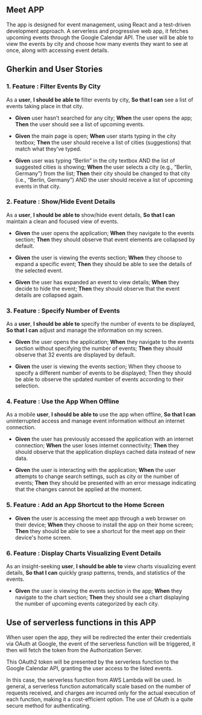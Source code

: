 ## Meet APP
The app is designed for event management, using React and a test-driven development approach. A serverless and progressive web app, it fetches upcoming events through the Google Calendar API. The user will be able to view the events by city and choose how many events they want to see at once, along with accessing event details.

## Gherkin and User Stories

### 1. Feature : Filter Events By City
As a __user__, __I should be able to__ filter events by city, __So that I can__ see a list of events taking place in that city.

- __Given__ user hasn’t searched for any city; 
__When__ the user opens the app; 
__Then__ the user should see a list of upcoming events.

- __Given__ the main page is open; 
__When__ user starts typing in the city textbox; 
__Then__ the user should receive a list of cities (suggestions) that match what they’ve typed.

- __Given__ user was typing “Berlin” in the city textbox AND the list of suggested cities is showing; 
__When__ the user selects a city (e.g., “Berlin, Germany”) from the list; 
__Then__ their city should be changed to that city (i.e., “Berlin, Germany”) AND the user should receive a list of upcoming events in that city.

### 2. Feature : Show/Hide Event Details

As a __user__, __I should be able to__ show/hide event details, __So that I can__ maintain a clean and focused view of events.

- __Given__ the user opens the application; 
__When__ they navigate to the events section; 
__Then__ they should observe that event elements are collapsed by default.

- __Given__ the user is viewing the events section; 
__When__ they choose to expand a specific event; 
__Then__ they should be able to see the details of the selected event.

- __Given__ the user has expanded an event to view details; 
__When__ they decide to hide the event; 
__Then__ they should observe that the event details are collapsed again.


### 3. Feature : Specify Number of Events

As a __user__, __I should be able to__ specify the number of events to be displayed, __So that I can__ adjust and manage the information on my screen. 

- __Given__ the user opens the application; 
__When__ they navigate to the events section without specifying the number of events; 
__Then__ they should observe that 32 events are displayed by default.

- __Given__ the user is viewing the events section; 
When they choose to specify a different number of events to be displayed; 
Then they should be able to observe the updated number of events according to their selection.

### 4. Feature : Use the App When Offline

As a mobile __user__, __I should be able to__ use the app when offline, __So that I can__ uninterrupted access and manage event information without an internet connection.

- __Given__ the user has previously accessed the application with an internet connection; 
__When__ the user loses internet connectivity; 
__Then__ they should observe that the application displays cached data instead of new data.

- __Given__ the user is interacting with the application; 
__When__ the user attempts to change search settings, such as city or the number of events; 
__Then__ they should be presented with an error message indicating that the changes cannot be applied at the moment.
  
### 5. Feature : Add an App Shortcut to the Home Screen

- __Given__ the user is accessing the meet app through a web browser on their device; 
__When__ they choose to install the app on their home screen; 
__Then__ they should be able to see a shortcut for the meet app on their device's home screen.
  
### 6. Feature : Display Charts Visualizing Event Details

As an insight-seeking __user__, __I should be able to__ view charts visualizing event details, __So that I can__ quickly grasp patterns, trends, and statistics of the events.

- __Given__ the user is viewing the events section in the app; 
__When__ they navigate to the chart section; 
__Then__ they should see a chart displaying the number of upcoming events categorized by each city.

## Use of serverless functions in this APP 

When user open the app, they will be redirected the enter their credentials via OAuth at Google, the event of the serverless function will be triggered, it then will fetch the token from the Authorization Server. 

This OAuth2 token will be presented by the serverless function to the Google Calendar API, granting the user access to the listed events.

In this case, the serverless function from AWS Lambda will be used. In general, a serverless function automatically scale based on the number of requests received, and charges are incurred only for the actual execution of each function, making it a cost-efficient option. The use of OAuth is a quite secure method for authenticating.
